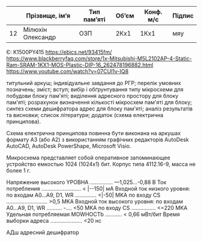 |     | Прізвище,  ім’я   | Тип пам’яті | Об’єм | Конф. м/с | Підпис |
| --- | ---               | ---         | ---   | ---       | ---    |
| 12  | Мілюхін Олександр | ОЗП         | 2Кх1  | 1Кх1      | мяу    |

Є:
K1500PY415
https://ebics.net/93415fm/
https://www.blackberryfaq.com/store/1x-Mitsubishi-M5L2102AP-4-Static-Ram-SRAM-1KX1-MOS-Plastic-DIP-16_262478196882.html
https://www.youtube.com/watch?v=07CUl1v-IQ8

титульний аркуш;
індивідуальне завдання до РГР;
перелік умовних позначень;
зміст;
вступ;
вибір і обґрунтування типу мікросхеми для побудови блоку пам'яті;
виділення адресного простору для блоку пам'яті;
розрахунок визначення кількості мікросхем пам'яті для блоку;
синтез схеми дешифратора адрес для блоку пам'яті;
аналіз результатів та висновки;
список  літератури;
додаток (схема електрична принципова).

Схема електрична принципова повинна бути виконана на аркушах
формату А3 (або А2) з використанням графічних редакторів AutoDesk AutoCAD,
AutoDesk PowerShape, Microsoft Visio.

Микросхема представляет собой оперативное запоминающее устройство
емкостью 1024 (1024x1) бит. Корпус типа 4112.16-9, масса не более 1 г.

Напряжение высокого YPOBHA ............... —1,025...-0,88 В
Ток потребления .......................... < |--150| мА
Входной ток низкого уровня:
	по входам A0...A9, D1, WR .............. <|-50| MKA
	по входу CS ........................... >0,5 MKA
Входной ток высокого уровня:
	по входам A0...A9, D1, WR .......... -.... <50 MKA
	по входу CS ................ <=220 MKA
Удельная потребляемая MOWHOCTb ........... < 0,66 мВт/бит
Время выборки адреса ..................... <20 нс

АДш адресний дешифратор
